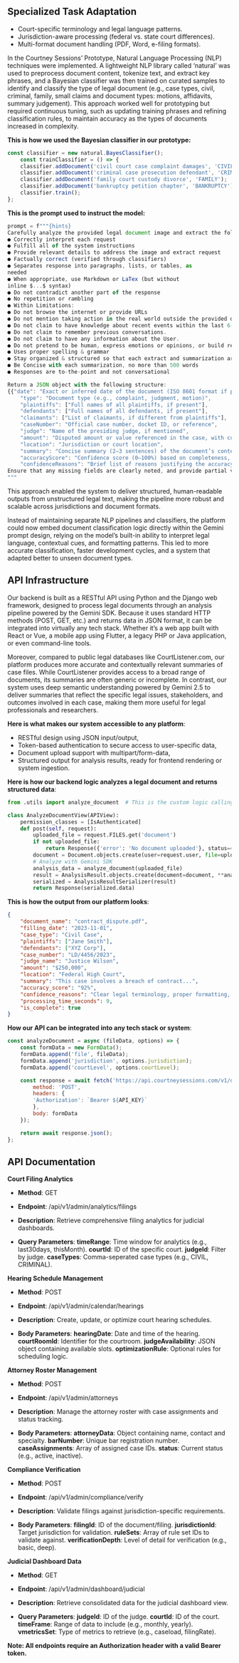 ##  Specialized Task Adaptation

- Court-specific terminology and legal language patterns.
- Jurisdiction-aware processing (federal vs. state court differences).
- Multi-format document handling (PDF, Word, e-filing formats).

In the Courtney Sessions’ Prototype, Natural Language Processing (NLP) techniques were implemented. A lightweight NLP library called ‘natural’ was used to preprocess document content, tokenize text, and extract key phrases, and a Bayesian classifier was then trained on curated samples to identify and classify the type of legal document (e.g., case types, civil, criminal, family, small claims and document types: motions, affidavits, summary judgement). This approach worked well for prototyping but required continuous tuning, such as updating training phrases and refining classification rules, to maintain accuracy as the types of documents increased in complexity.

**This is how we used the Bayesian classifier in our prototype:**

```javascript
const classifier = new natural.BayesClassifier();
    const trainClassifier = () => {
    classifier.addDocument('civil court case complaint damages', 'CIVIL');
    classifier.addDocument('criminal case prosecution defendant', 'CRIMINAL');
    classifier.addDocument('family court custody divorce', 'FAMILY');
    classifier.addDocument('bankruptcy petition chapter', 'BANKRUPTCY');
    classifier.train();
};
```

**This is the prompt used to instruct the model:**

```javascript
prompt = f"""{hints}
Carefully analyze the provided legal document image and extract the following structured information in JSON format. Ensure all fields are interpreted accurately, using contextual understanding of legal language and layout. Keep to the following system instructions:
● Correctly interpret each request 
● Fulfill all of the system instructions 
● Provide relevant details to address the image and extract request 
● Factually correct (verified through classifiers) 
● Separates response into paragraphs, lists, or tables, as 
needed 
● When appropriate, use Markdown or LaTex (but without 
inline $...$ syntax) 
● Do not contradict another part of the response 
● No repetition or rambling 
● Within Limitations:
● Do not browse the internet or provide URLs 
● Do not mention taking action in the real world outside the provided documentation 
● Do not claim to have knowledge about recent events within the last 6-12 months. 
● Do not claim to remember previous conversations. 
● Do not claim to have any information about the User. 
● Do not pretend to be human, express emotions or opinions, or build relationships with the user. 
● Uses proper spelling & grammar 
● Stay organized & structured so that each extract and summarization are easy to consume 
● Be Concise with each summarization, no more than 500 words
● Responses are to-the-point and not conversational 

Return a JSON object with the following structure:
{{"date": "Exact or inferred date of the document (ISO 8601 format if possible)",
    "type": "Document type (e.g., complaint, judgment, motion)",
    "plaintiffs": ["Full names of all plaintiffs, if present"],
    "defendants": ["Full names of all defendants, if present"],
    "claimants": ["List of claimants, if different from plaintiffs"],
    "caseNumber": "Official case number, docket ID, or reference",
    "judge": "Name of the presiding judge, if mentioned",
    "amount": "Disputed amount or value referenced in the case, with currency",
    "location": "Jurisdiction or court location",
    "summary": "Concise summary (2–3 sentences) of the document’s content and purpose",
    "accuracyScore": "Confidence score (0–100%) based on completeness, clarity, and consistency",
    "confidenceReasons": "Brief list of reasons justifying the accuracy score (e.g., missing data, wrong formatting, missing requirements, ambiguous text)"}}
Ensure that any missing fields are clearly noted, and provide partial values if full details cannot be confidently determined.
"""
```
This approach enabled the system to deliver structured, human-readable outputs from unstructured legal text, making the pipeline more robust and scalable across jurisdictions and document formats.

Instead of maintaining separate NLP pipelines and classifiers, the platform could now embed document classification logic directly within the Gemini prompt design, relying on the model’s built-in ability to interpret legal language, contextual cues, and formatting patterns. This led to more accurate classification, faster development cycles, and a system that adapted better to unseen document types.

## API Infrastructure

Our backend is built as a RESTful API using Python and the Django web framework, designed to process legal documents through an analysis pipeline powered by the Gemini SDK. Because it uses standard HTTP methods (POST, GET, etc.) and returns data in JSON format, it can be integrated into virtually any tech stack. Whether it’s a web app built with React or Vue, a mobile app using Flutter, a legacy PHP or Java application, or even command-line tools.

Moreover, compared to public legal databases like CourtListener.com, our platform produces more accurate and contextually relevant summaries of case files. While CourtListener provides access to a broad range of documents, its summaries are often generic or incomplete. In contrast, our system uses deep semantic understanding powered by Gemini 2.5 to deliver summaries that reflect the specific legal issues, stakeholders, and outcomes involved in each case, making them more useful for legal professionals and researchers.

**Here is what makes our system accessible to any platform**:

- RESTful design using JSON input/output,
- Token-based authentication to secure access to user-specific data,
- Document upload support with multipart/form-data,
- Structured output for analysis results, ready for frontend rendering or system ingestion. 

**Here is how our backend logic analyzes a legal document and returns structured data**:

```python
from .utils import analyze_document  # This is the custom logic calling Gemini SDK

class AnalyzeDocumentView(APIView):
    permission_classes = [IsAuthenticated]
    def post(self, request):
        uploaded_file = request.FILES.get('document')
        if not uploaded_file:
            return Response({'error': 'No document uploaded'}, status=400)
        document = Document.objects.create(user=request.user, file=uploaded_file)
        # Analyze with Gemini SDK 
        analysis_data = analyze_document(uploaded_file)
        result = AnalysisResult.objects.create(document=document, **analysis_data)
        serialized = AnalysisResultSerializer(result)
        return Response(serialized.data)
```

**This is how the output from our platform looks**:

```json
{
    "document_name": "contract_dispute.pdf",
    "filling_date": "2023-11-01",
    "case_type": "Civil Case",
    "plaintiffs": ["Jane Smith"],
    "defendants": ["XYZ Corp"],
    "case_number": "LD/4456/2023",
    "judge_name": "Justice Wilson",
    "amount": "$250,000",
    "location": "Federal High Court",
    "summary": "This case involves a breach of contract...",
    "accuracy_score": "92%",
    "confidence_reasons": "Clear legal terminology, proper formatting, recognized entities",
    "processing_time_seconds": 9,
    "is_complete": true
}
```
**How our API can be integrated into any tech stack or system**:

```javascript
const analyzeDocument = async (fileData, options) => {
    const formData = new FormData();
    formData.append('file', fileData);
    formData.append('jurisdiction', options.jurisdiction);
    formData.append('courtLevel', options.courtLevel);

    const response = await fetch('https://api.courtneysessions.com/v1/documents/analyze', {
        method: 'POST',
        headers: {
        'Authorization': `Bearer ${API_KEY}`
        },
        body: formData
    });

    return await response.json();
};
```
## API Documentation

**Court Filing Analytics**

- **Method**: GET
- **Endpoint**: /api/v1/admin/analytics/filings
- **Description**: Retrieve comprehensive filing analytics for judicial dashboards.

- **Query Parameters**:
    **timeRange**: Time window for analytics (e.g., last30days, thisMonth).
    **courtId**: ID of the specific court.
    **judgeId**: Filter by judge.
    **caseTypes**: Comma-seperated case types (e.g., CIVIL, CRIMINAL).

**Hearing Schedule Management**

- **Method**: POST
- **Endpoint**: /api/v1/admin/calendar/hearings
- **Description**: Create, update, or optimize court hearing schedules.

- **Body Parameters**:
    **hearingDate**: Date and time of the hearing.
    **courtRoomId**: Identifier for the courtroom.
    **judgeAvailability**: JSON object containing available slots.
    **optimizationRule**: Optional rules for scheduling logic.

**Attorney Roster Management**

- **Method**: POST
- **Endpoint**: /api/v1/admin/attorneys
- **Description**: Manage the attorney roster with case assignments and status tracking.

- **Body Parameters**:
    **attorneyData**: Object containing name, contact and specialty.
    **barNumber**: Unique bar registration number.
    **caseAssignments**: Array of assigned case IDs.
    **status**: Current status (e.g., active, inactive).

**Compliance Verification**

- **Method**: POST
- **Endpoint**: /api/v1/admin/compliance/verify
- **Description**: Validate filings against jurisdiction-specific requirements.

- **Body Parameters**:
    **filingId**: ID of the document/filing.
    **jurisdictionId**: Target jurisdiction for validation.
    **ruleSets**: Array of rule set IDs to validate against.
    **verificationDepth**: Level of detail for verification (e.g., basic, deep).

**Judicial Dashboard Data**

- **Method**: GET
- **Endpoint**: /api/v1/admin/dashboard/judicial
- **Description**: Retrieve consolidated data for the judicial dashboard view.

- **Query Parameters**:
    **judgeId**: ID of the judge.
    **courtId**: ID of the court.
    **timeFrame**: Range of data to include (e.g., monthly, yearly).
    **vmetricsSet**: Type of metrics to retrieve (e.g., caseload, filingRate).

**Note: All endpoints require an Authorization header with a valid Bearer token.**
